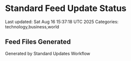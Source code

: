 # Standard Feed Update Status
Last updated: Sat Aug 16 15:37:18 UTC 2025
Categories: technology,business,world

## Feed Files Generated

Generated by Standard Updates Workflow
